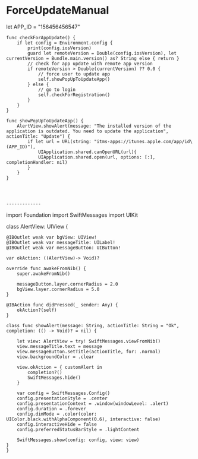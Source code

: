# ForceUpdateManual

let APP_ID = "156456456547"

    func checkForAppUpdate() {
        if let config = Environment.config {
            print(config.iosVersion)
            guard let remoteVersion = Double(config.iosVersion), let currentVersion = Bundle.main.version() as? String else { return }
            // check for app update with remote app version
            if remoteVersion > Double(currentVersion) ?? 0.0 {
                // force user to update app
                self.showPopUpToUpdateApp()
            } else {
                // go to login
                self.checkForRegistration()
            }
        }
    }
    
    func showPopUpToUpdateApp() {
        AlertView.showAlert(message: "The installed version of the application is outdated. You need to update the application", actionTitle: "Update") {
            if let url = URL(string: "itms-apps://itunes.apple.com/app/id\(APP_ID)"),
                UIApplication.shared.canOpenURL(url){
                UIApplication.shared.open(url, options: [:], completionHandler: nil)
            }
        }
    }
    
    
    
    
    -------------
    
    
    
import Foundation
import SwiftMessages
import UIKit

class AlertView: UIView {
    
    @IBOutlet weak var bgView: UIView!
    @IBOutlet weak var messageTitle: UILabel!
    @IBOutlet weak var messageButton: UIButton!
    
    var okAction: ((AlertView)-> Void)?
    
    override func awakeFromNib() {
        super.awakeFromNib()
        
        messageButton.layer.cornerRadius = 2.0
        bgView.layer.cornerRadius = 5.0
    }
    
    @IBAction func didPressed(_ sender: Any) {
        okAction?(self)
    }
    
    class func showAlert(message: String, actionTitle: String = "Ok", completion: (() -> Void)? = nil) {
        
        let view: AlertView = try! SwiftMessages.viewFromNib()
        view.messageTitle.text = message
        view.messageButton.setTitle(actionTitle, for: .normal)
        view.backgroundColor = .clear
        
        view.okAction = { customAlert in
            completion?()
            SwiftMessages.hide()
        }
        
        var config = SwiftMessages.Config()
        config.presentationStyle = .center
        config.presentationContext = .window(windowLevel: .alert)
        config.duration = .forever
        config.dimMode = .color(color: UIColor.black.withAlphaComponent(0.6), interactive: false)
        config.interactiveHide = false
        config.preferredStatusBarStyle = .lightContent

        SwiftMessages.show(config: config, view: view)
    }
    }
